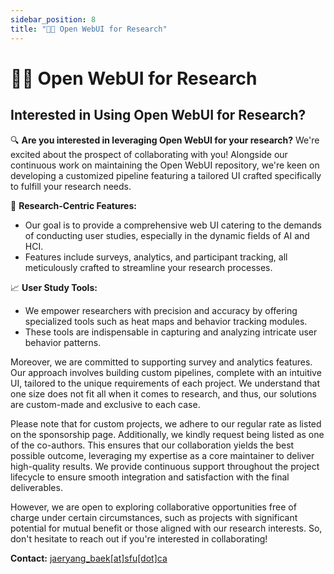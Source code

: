 ```yaml
---
sidebar_position: 8
title: "🧑‍🔬 Open WebUI for Research"
---
```


# 🧑‍🔬 Open WebUI for Research

## Interested in Using Open WebUI for Research?

🔍 **Are you interested in leveraging Open WebUI for your research?** We're excited about the prospect of collaborating with you! Alongside our continuous work on maintaining the Open WebUI repository, we're keen on developing a customized pipeline featuring a tailored UI crafted specifically to fulfill your research needs.

🧪 **Research-Centric Features:**

- Our goal is to provide a comprehensive web UI catering to the demands of conducting user studies, especially in the dynamic fields of AI and HCI.
- Features include surveys, analytics, and participant tracking, all meticulously crafted to streamline your research processes.

📈 **User Study Tools:**

- We empower researchers with precision and accuracy by offering specialized tools such as heat maps and behavior tracking modules.
- These tools are indispensable in capturing and analyzing intricate user behavior patterns.

Moreover, we are committed to supporting survey and analytics features. Our approach involves building custom pipelines, complete with an intuitive UI, tailored to the unique requirements of each project. We understand that one size does not fit all when it comes to research, and thus, our solutions are custom-made and exclusive to each case.

Please note that for custom projects, we adhere to our regular rate as listed on the sponsorship page. Additionally, we kindly request being listed as one of the co-authors. This ensures that our collaboration yields the best possible outcome, leveraging my expertise as a core maintainer to deliver high-quality results. We provide continuous support throughout the project lifecycle to ensure smooth integration and satisfaction with the final deliverables.

However, we are open to exploring collaborative opportunities free of charge under certain circumstances, such as projects with significant potential for mutual benefit or those aligned with our research interests. So, don't hesitate to reach out if you're interested in collaborating!

**Contact:** [jaeryang_baek[at]sfu[dot]ca](mailto:jaeryang_baek@sfu.ca)
